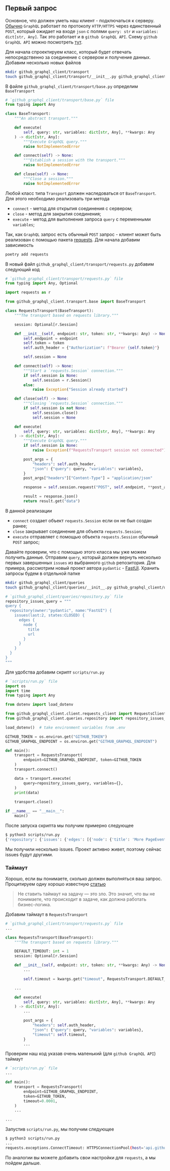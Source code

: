 ## Первый запрос

Основное, что должен уметь наш клиент - подключаться к серверу.
[Обычно](https://graphql.org/learn/best-practices/) `GraphQL` работает по протоколу `HTTP/HTTPS` через единственный `POST`,
который ожидает на входе `json` с полями `query: str` и `variables: dict[str, Any]`.
Так это работает и в `github GraphQL API`. Схему `github GraphQL API`
можно посмотреть [тут](https://docs.github.com/en/graphql/overview/public-schema).

Для начала спроектируем класс, который будет отвечать непосредственно за соединение
с сервером и получение данных. Добавим несколько новых файлов

```bash
mkdir github_graphql_client/transport
touch github_graphql_client/transport/__init__.py github_graphql_client/transport/base.py
```

В файле `github_graphql_client/transport/base.py` определим `BaseTransport`

```python
# `github_graphql_client/transport/base.py` file
from typing import Any

class BaseTransport:
    """An abstract transport."""

    def execute(
        self, query: str, variables: dict[str, Any], **kwargs: Any
    ) -> dict[str, Any]:
        """Execute GraphQL query."""
        raise NotImplementedError

    def connect(self) -> None:
        """Establish a session with the transport."""
        raise NotImplementedError

    def close(self) -> None:
        """Close a session."""
        raise NotImplementedError

```

Любой класс типа `Transport` должен наследоваться от `BaseTransport`.
Для этого необходимо реализовать три метода

- `connect` - метод для открытия соединения с сервером;
- `close` - метод для закрытия соединения;
- `execute` - метод для выполнения запроса `query` с переменными `variables`;

Так, как `GraphQL` запрос есть обычный `POST` запрос - клиент
может быть реализован с помощью пакета [requests](https://pypi.org/project/requests/). Для начала добавим
зависимость

```bash
poetry add requests
```

В новый файл `github_graphql_client/transport/requests.py` добавим следующий код

```python
# `github_graphql_client/transport/requests.py` file
from typing import Any, Optional

import requests as r

from github_graphql_client.transport.base import BaseTransport

class RequestsTransport(BaseTransport):
    """The transport based on requests library."""

    session: Optional[r.Session]

    def __init__(self, endpoint: str, token: str, **kwargs: Any) -> None:
        self.endpoint = endpoint
        self.token = token
        self.auth_header = {"Authorization": f"Bearer {self.token}"}

        self.session = None

    def connect(self) -> None:
        """Start a `requests.Session` connection."""
        if self.session is None:
            self.session = r.Session()
        else:
            raise Exception("Session already started")

    def close(self) -> None:
        """Closing `requests.Session` connection."""
        if self.session is not None:
            self.session.close()
            self.session = None

    def execute(
        self, query: str, variables: dict[str, Any], **kwargs: Any
    ) -> dict[str, Any]:
        """Execute GraphQL query."""
        if self.session is None:
            raise Exception(f"RequestsTransport session not connected")

        post_args = {
            "headers": self.auth_header,
            "json": {"query": query, "variables": variables},
        }
        post_args["headers"]["Content-Type"] = "application/json"

        response = self.session.request("POST", self.endpoint, **post_args)

        result = response.json()
        return result.get("data")

```

В данной реализации

- `connect` создает объект `requests.Session` если он не был создан ранее;
- `close` закрывает соединение для объекта `requests.Session`;
- `execute` отправляет с помощью объекта `requests.Session` обычный `POST` запрос;

Давайте проверим, что с помощью этого класса мы уже можем получить данные. 
Отправим `query`, который должен вернуть несколько первых завершенных `issues` 
из выбранного `github` репозитория. Для примера,
рассмотрим новый проект автора `pydantic` - [FastUI](https://github.com/pydantic/FastUI).
Хранить запросы будем в отдельной папке

```bash
mkdir github_graphql_client/queries
touch github_graphql_client/queries/__init__.py github_graphql_client/queries/repository.py
```

```python
# `github_graphql_client/queries/repository.py` file
repository_issues_query = """
query {
  repository(owner:"pydantic", name:"FastUI") {
    issues(last:2, states:CLOSED) {
      edges {
        node {
          title
          url
        }
      }
    }
  }
}
"""
```

Для удобства добавим скрипт `scripts/run.py`

```python
# `scripts/run.py` file
import os
import time
from typing import Any

from dotenv import load_dotenv

from github_graphql_client.client.requests_client import RequestsClient
from github_graphql_client.queries.repository import repository_issues_query

load_dotenv()  # take environment variables from .env

GITHUB_TOKEN = os.environ.get("GITHUB_TOKEN")
GITHUB_GRAPHQL_ENDPOINT = os.environ.get("GITHUB_GRAPHQL_ENDPOINT")

def main():
    transport = RequestsTransport(
        endpoint=GITHUB_GRAPHQL_ENDPOINT, token=GITHUB_TOKEN
    )
    transport.connect()

    data = transport.execute(
        query=repository_issues_query, variables={},
    )
    print(data)
    
    transport.close()

if __name__ == "__main__":
    main()

```

После запуска скрипта мы получим примерно следующее

```bash
$ python3 scripts/run.py
{'repository': {'issues': {'edges': [{'node': {'title': 'More PageEvent Triggers', 'url': 'https://github.com/pydantic/FastUI/issues/104'}}, {'node': {'title': 'TypeError: Interval() takes no arguments', 'url': 'https://github.com/pydantic/FastUI/issues/105'}}]}}}
```

Мы получили несколько issues. Проект активно живет, поэтому сейчас issues будут другими.

### Таймаут

Хорошо, если вы понимаете, сколько должен выполняться ваш запрос. Процитируем
одну хорошо известную [статью](https://habr.com/ru/companies/oleg-bunin/articles/433476/)

> Не ставить таймаут на задачу — это зло. Это значит, что вы не понимаете, что происходит
> в задаче, как должна работать бизнес-логика.

Добавим таймаут в `RequestsTransport`

```python
# `github_graphql_client/transport/requests.py` file
...

class RequestsTransport(BaseTransport):
    """The transport based on requests library."""

    DEFAULT_TIMEOUT: int = 1
    session: Optional[r.Session]

    def __init__(self, endpoint: str, token: str, **kwargs: Any) -> None:
        ...

        self.timeout = kwargs.get("timeout", RequestsTransport.DEFAULT_TIMEOUT)

    ...

    def execute(
        self, query: str, variables: dict[str, Any], **kwargs: Any
    ) -> dict[str, Any]:
        ...

        post_args = {
            "headers": self.auth_header,
            "json": {"query": query, "variables": variables},
            "timeout": self.timeout,
        }
        ...

```

Проверим наш код указав очень маленький (для `github GraphQL API`) таймаут

```python
# `scripts/run.py` file
...

def main():
    transport = RequestsTransport(
        endpoint=GITHUB_GRAPHQL_ENDPOINT,
        token=GITHUB_TOKEN,
        timeout=0.0001,
    )
    ...

...

```

Запустив `scripts/run.py`, мы получим следующее

```bash
$ python3 scripts/run.py
...
requests.exceptions.ConnectTimeout: HTTPSConnectionPool(host='api.github.com', port=443): Max retries exceeded with url: /graphql (Caused by ConnectTimeoutError(<urllib3.connection.HTTPSConnection object at 0x7f5510137d50>, 'Connection to api.github.com timed out. (connect timeout=0.0001)'))
```

По аналогии вы можете добавить свои настройки для `requests`, а мы пойдем дальше.
